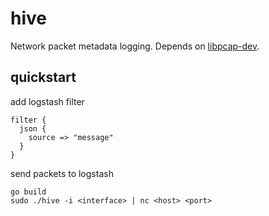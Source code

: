 # hive
Network packet metadata logging. Depends on [libpcap-dev](https://packages.debian.org/search?keywords=libpcap-dev).

## quickstart

add logstash filter
```
filter {
  json {
    source => "message"
  }
}
```

send packets to logstash
```
go build
sudo ./hive -i <interface> | nc <host> <port>
```
